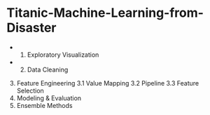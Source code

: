 # Titanic-Machine-Learning-from-Disaster
- 1. Exploratory Visualization
- 2. Data Cleaning
3. Feature Engineering
  3.1 Value Mapping
  3.2 Pipeline
  3.3 Feature Selection
4. Modeling & Evaluation
5. Ensemble Methods

